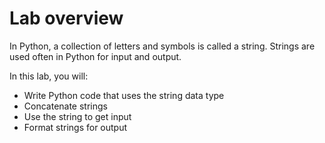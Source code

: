 # Lab overview

In Python, a collection of letters and symbols is called a string. Strings are used often in Python for input and output.

In this lab, you will:

- Write Python code that uses the string data type
- Concatenate strings
- Use the string to get input
- Format strings for output